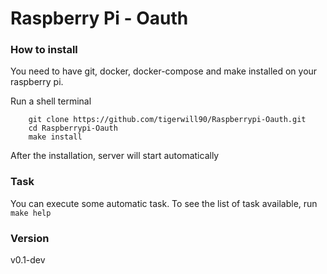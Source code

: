 # Raspberry Pi - Oauth

### How to install

You need to have git, docker, docker-compose and make installed on your raspberry pi.

Run a shell terminal
````
    git clone https://github.com/tigerwill90/Raspberrypi-Oauth.git
    cd Raspberrypi-Oauth
    make install
````

After the installation, server will start automatically

### Task
You can execute some automatic task. To see the list of task available, run `make help`

### Version
v0.1-dev
